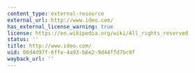 ```yaml
---
content_type: external-resource
external_url: http://www.ideo.com/
has_external_license_warning: true
license: https://en.wikipedia.org/wiki/All_rights_reserved
status: ''
title: http://www.ideo.com/
uid: 00d4d97f-6ffe-4a93-b6e2-9d44ffd7bc0f
wayback_url: ''
---
```

